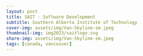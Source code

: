 ```yaml
---
layout: post
title: SAIT - Software Development
subtitle: Southern Alberta Institute of Technology
cover-img: assets/img/Van-Skyline-sm.jpeg
thumbnail-img: img2023/saitlogo.svg
share-img: assets/img/Van-Skyline-sm.jpeg
tags: [canada, vancouver]
---
```


